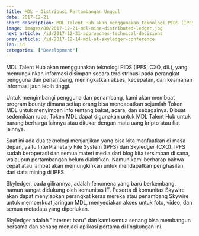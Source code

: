 ```yaml
---
title: MDL – Distribusi Pertambangan Unggul
date: 2017-12-21
short_description: MDL Talent Hub akan menggunakan teknologi PIDS (IPFS, CXO, dll.)
image: images/80/2017-12-21-mdl-mine-distributed-ledger.jpg
next_article: /id/2017-12-31-approaches-technical-decisions
prev_article: /id/2017-12-14-mdl-at-skyledger-conference
lan: id
categories: ["Development"]
---
```


MDL Talent Hub akan menggunakan teknologi PIDS (IPFS, CXO, dll.), yang memungkinkan informasi disimpan secara terdistribusi pada perangkat pengguna dan penambang, meningkatkan akses, kecepatan, dan keamanan informasi jauh lebih tinggi.

Untuk mengimbangi pengguna dan penambang, kami akan membuat program bounty dimana setiap orang bisa mendapatkan sejumlah Token MDL untuk menyimpan info tentang bakat, acara, dan sebagainya. Dibuat sedemikian rupa, Token MDL dapat digunakan untuk MDL Talent Hub untuk barang berharga lainnya atau ditukar dengan mata uang kripto atau fiat lainnya.

Saat ini ada dua teknologi menjanjikan yang bisa kita manfaatkan di masa depan, yaitu InterPlanetary File System (IPFS) dan Skyledger (CXO). IPFS sudah beroperasi dan semua materi media dari blog kita tersimpan di sana, walaupun pertambangan belum diaktifkan. Namun kami berharap bahwa cepat atau lambat akan memungkinkan untuk mendapatkan penghasilan dari data mining di IPFS.

Skyledger, pada gilirannya, adalah fenomena yang baru berkembang, namun sangat didukung oleh komunitas IT. Peserta di komunitas Skywire akan dapat menyiapkan perangkat keras mereka atau penambang Skywire untuk memperkuat jaringan MDL, menyediakan akses untuk foto, video, dan semua metadata yang diperlukan.

Skyledger adalah "internet baru" dan kami semua senang bisa membangun bersama dan senang menjadi aplikasi pertama di lingkungan ini.
